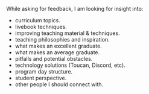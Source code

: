 While asking for feedback, I am looking for insight into:
- curriculum topics.
- livebook techniques.
- improving teaching material & techniques.
- teaching philosophies and inspiration.
- what makes an excellent graduate.
- what makes an average graduate.
- pitfalls and potential obstacles. 
- technology solutions (Toucan, Discord, etc).
- program day structure.
- student perspective.
- other people I should connect with.